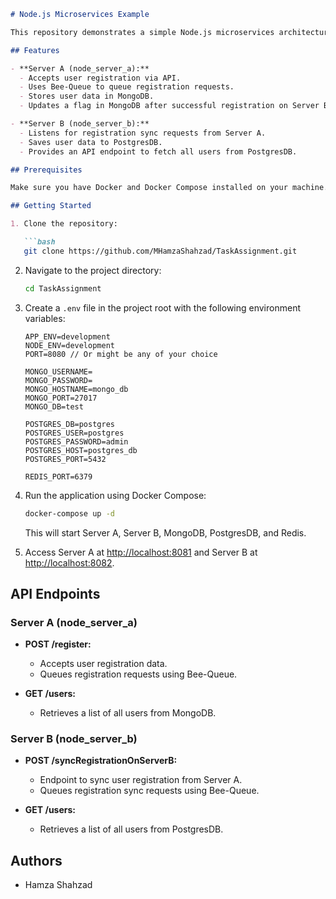 ```markdown
# Node.js Microservices Example

This repository demonstrates a simple Node.js microservices architecture where two servers (Server A and Server B) communicate with each other using a message queue (Bee-Queue). Each server interacts with its respective database (MongoDB and PostgresDB).

## Features

- **Server A (node_server_a):**
  - Accepts user registration via API.
  - Uses Bee-Queue to queue registration requests.
  - Stores user data in MongoDB.
  - Updates a flag in MongoDB after successful registration on Server B.

- **Server B (node_server_b):**
  - Listens for registration sync requests from Server A.
  - Saves user data to PostgresDB.
  - Provides an API endpoint to fetch all users from PostgresDB.

## Prerequisites

Make sure you have Docker and Docker Compose installed on your machine.

## Getting Started

1. Clone the repository:

   ```bash
   git clone https://github.com/MHamzaShahzad/TaskAssignment.git
   ```

2. Navigate to the project directory:

   ```bash
   cd TaskAssignment
   ```

3. Create a `.env` file in the project root with the following environment variables:

   ```env
   APP_ENV=development
   NODE_ENV=development
   PORT=8080 // Or might be any of your choice

   MONGO_USERNAME=
   MONGO_PASSWORD=
   MONGO_HOSTNAME=mongo_db
   MONGO_PORT=27017
   MONGO_DB=test

   POSTGRES_DB=postgres
   POSTGRES_USER=postgres
   POSTGRES_PASSWORD=admin
   POSTGRES_HOST=postgres_db
   POSTGRES_PORT=5432

   REDIS_PORT=6379
   ```

4. Run the application using Docker Compose:

   ```bash
   docker-compose up -d
   ```

   This will start Server A, Server B, MongoDB, PostgresDB, and Redis.

5. Access Server A at [http://localhost:8081](http://localhost:8081) and Server B at [http://localhost:8082](http://localhost:8082).

## API Endpoints

### Server A (node_server_a)

- **POST /register:**
  - Accepts user registration data.
  - Queues registration requests using Bee-Queue.

- **GET /users:**
  - Retrieves a list of all users from MongoDB.

### Server B (node_server_b)

- **POST /syncRegistrationOnServerB:**
  - Endpoint to sync user registration from Server A.
  - Queues registration sync requests using Bee-Queue.

- **GET /users:**
  - Retrieves a list of all users from PostgresDB.

## Authors

- Hamza Shahzad